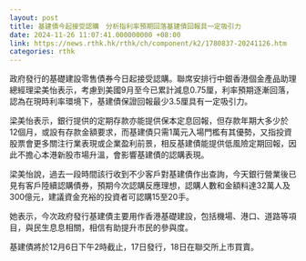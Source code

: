 ```yaml
---
layout: post
title: 基建債今起接受認購　分析指利率預期回落基建債回報具一定吸引力
date: 2024-11-26 11:07:41.000000000 +08:00
link: https://news.rthk.hk/rthk/ch/component/k2/1780837-20241126.htm
categories: rthk
---
```


政府發行的基礎建設零售債券今日起接受認購。聯席安排行中銀香港個金產品助理總經理梁美怡表示，考慮到美國9月至今已累計減息0.75厘，利率預期逐漸回落，認為在現時利率環境下，基建債保證回報最少3.5厘具有一定吸引力。

梁美怡表示，銀行提供的定期存款亦能提供保本定息回報，但存款年期大多少於12個月，或設有存款金額要求，而基建債只需1萬元入場門檻有其優勢，又指投資股票會更多關注行業表現或企業盈利前景，相反基建債能提供低風險定期回報，因此不擔心本港新股市場升溫，會影響基建債的認購表現。

梁美怡說，過去一段時間該行收到不少客戶對基建債作出查詢，今天銀行營業後已見有客戶陸續認購債券，預期今次認購反應理想，認購人數和金額料達32萬人及300億元，建議資金充裕的投資者可認購15至20手。

她表示，今次政府發行基建債主要用作香港基礎建設，包括機場、港口、道路等項目，與民生息息相關，相信有助提升市民的參與度。

基建債將於12月6日下午2時截止，17日發行，18日在聯交所上市買賣。
